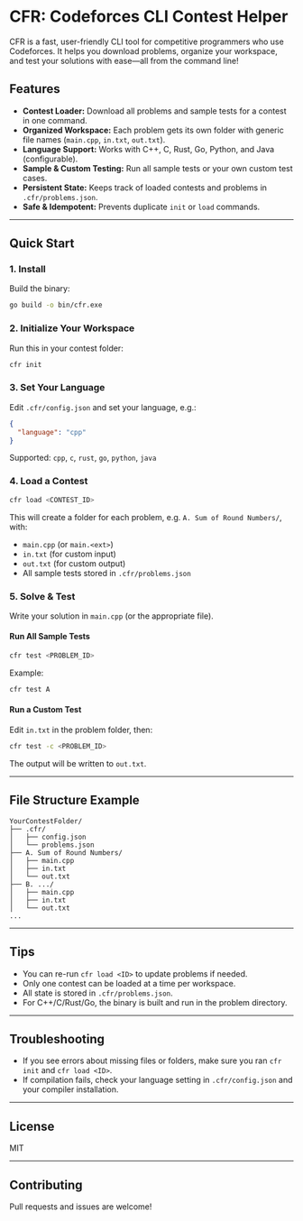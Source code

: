 # CFR: Codeforces CLI Contest Helper

CFR is a fast, user-friendly CLI tool for competitive programmers who use Codeforces. It helps you download problems, organize your workspace, and test your solutions with ease—all from the command line!

## Features
- **Contest Loader:** Download all problems and sample tests for a contest in one command.
- **Organized Workspace:** Each problem gets its own folder with generic file names (`main.cpp`, `in.txt`, `out.txt`).
- **Language Support:** Works with C++, C, Rust, Go, Python, and Java (configurable).
- **Sample & Custom Testing:** Run all sample tests or your own custom test cases.
- **Persistent State:** Keeps track of loaded contests and problems in `.cfr/problems.json`.
- **Safe & Idempotent:** Prevents duplicate `init` or `load` commands.

---

## Quick Start

### 1. Install
Build the binary:
```sh
go build -o bin/cfr.exe
```

### 2. Initialize Your Workspace
Run this in your contest folder:
```sh
cfr init
```

### 3. Set Your Language
Edit `.cfr/config.json` and set your language, e.g.:
```json
{
  "language": "cpp"
}
```
Supported: `cpp`, `c`, `rust`, `go`, `python`, `java`

### 4. Load a Contest
```sh
cfr load <CONTEST_ID>
```
This will create a folder for each problem, e.g. `A. Sum of Round Numbers/`, with:
- `main.cpp` (or `main.<ext>`)
- `in.txt` (for custom input)
- `out.txt` (for custom output)
- All sample tests stored in `.cfr/problems.json`

### 5. Solve & Test
Write your solution in `main.cpp` (or the appropriate file).

#### Run All Sample Tests
```sh
cfr test <PROBLEM_ID>
```
Example:
```sh
cfr test A
```

#### Run a Custom Test
Edit `in.txt` in the problem folder, then:
```sh
cfr test -c <PROBLEM_ID>
```
The output will be written to `out.txt`.

---

## File Structure Example
```
YourContestFolder/
├── .cfr/
│   ├── config.json
│   └── problems.json
├── A. Sum of Round Numbers/
│   ├── main.cpp
│   ├── in.txt
│   └── out.txt
├── B. .../
│   ├── main.cpp
│   ├── in.txt
│   └── out.txt
...
```

---

## Tips
- You can re-run `cfr load <ID>` to update problems if needed.
- Only one contest can be loaded at a time per workspace.
- All state is stored in `.cfr/problems.json`.
- For C++/C/Rust/Go, the binary is built and run in the problem directory.

---

## Troubleshooting
- If you see errors about missing files or folders, make sure you ran `cfr init` and `cfr load <ID>`.
- If compilation fails, check your language setting in `.cfr/config.json` and your compiler installation.

---

## License
MIT

---

## Contributing
Pull requests and issues are welcome!
